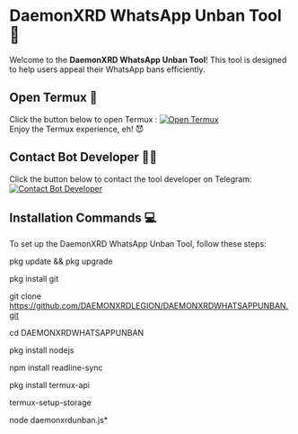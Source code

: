 # DaemonXRD WhatsApp Unban Tool 🚀

Welcome to the **DaemonXRD WhatsApp Unban Tool**! This tool is designed to help users appeal their WhatsApp bans efficiently.

## Open Termux  🍁

Click the button below to open Termux :
[![Open Termux](https://img.shields.io/badge/open-termux-red)](termux://open?country=CA)  
Enjoy the Termux experience, eh! 😈

## Contact Bot Developer 👨‍💻

Click the button below to contact the tool developer on Telegram:
[![Contact Bot Developer](https://img.shields.io/badge/Contact-Developer-blue)](https://t.me/NO1BANNER)

## Installation Commands 💻

To set up the DaemonXRD WhatsApp Unban Tool, follow these steps:

pkg update && pkg upgrade

pkg install git

git clone https://github.com/DAEMONXRDLEGION/DAEMONXRDWHATSAPPUNBAN.git

cd DAEMONXRDWHATSAPPUNBAN

pkg install nodejs

npm install readline-sync

pkg install termux-api

termux-setup-storage

node daemonxrdunban.js*
